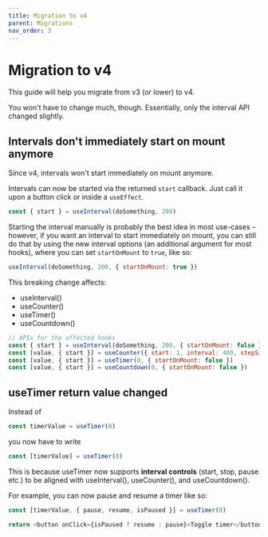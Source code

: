 ```yaml
---
title: Migration to v4
parent: Migrations
nav_order: 3
---
```


# Migration to v4

This guide will help you migrate from v3 (or lower) to v4. 

You won't have to change much, though. Essentially, only the interval API changed slightly.

## Intervals don't immediately start on mount anymore

Since v4, intervals won't start immediately on mount anymore.

Intervals can now be started via the returned `start` callback.
Just call it upon a button click or inside a `useEffect`.

```javascript
const { start } = useInterval(doSomething, 200)
```

Starting the interval manually is probably the best idea in most use-cases –
however, if you want an interval to start immediately on mount, you can still do that by using the new interval options (an additional argument for most hooks), where you can set `startOnMount` to `true`, like so:

```javascript
useInterval(doSomething, 200, { startOnMount: true })
```

This breaking change affects:

- useInterval()
- useCounter()
- useTimer()
- useCountdown()

```javascript
// APIs for the affected hooks
const { start } = useInterval(doSomething, 200, { startOnMount: false })
const [value, { start }] = useCounter({ start: 1, interval: 400, stepSize: 2, startOnMount: false })
const [value, { start }] = useTimer(0, { startOnMount: false })
const [value, { start }] = useCountdown(0, { startOnMount: false })
```

## useTimer return value changed

Instead of 

```javascript
const timerValue = useTimer(0)
```

you now have to write

```javascript
const [timerValue] = useTimer(0)
```

This is because useTimer now supports **interval controls** (start, stop, pause etc.) to be aligned with useInterval(), useCounter(), and useCountdown().

For example, you can now pause and resume a timer like so:

```javascript
const [timerValue, { pause, resume, isPaused }] = useTimer(0)

return <button onClick={isPaused ? resume : pause}>Toggle timer</button>
```

